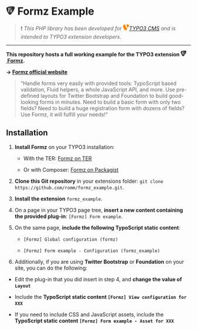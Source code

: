 # ![Formz](Resources/Public/Images/formz-icon@medium.png) Formz Example

> :heavy_exclamation_mark: *This PHP library has been developed for [![TYPO3](Resources/Public/Images/typo3-icon.png)TYPO3 CMS](https://typo3.org) and is intended to TYPO3 extension developers.*

---

**This repository hosts a full working example for the TYPO3 extension [![Formz](Resources/Public/Images/formz-icon@small.png) Formz](http://typo3-formz.com/).**

**→ [Formz official website](http://typo3-formz.com/)**

> “Handle forms very easily with provided tools: TypoScript based validation, Fluid helpers, a whole JavaScript API, and more. Use pre-defined layouts for Twitter Bootstrap and Foundation to build good-looking forms in minutes. Need to build a basic form with only two fields? Need to build a huge registration form with dozens of fields? Use Formz, it will fulfill your needs!”

## Installation

1. **Install Formz** on your TYPO3 installation:

   * With the TER: [Formz on TER](https://typo3.org/extensions/repository/view/formz)

   * Or with Composer: [Formz on Packagist](https://packagist.org/packages/romm/formz)

2. **Clone this Git repository** in your extensions folder: `git clone https://github.com/romm/formz_example.git`.

3. **Install the extension** `formz_example`.

4. On a page in your TYPO3 page tree, **insert a new content containing the provided plug-in**: `[Formz] Form example`.

5. On the same page, **include the following TypoScript static content**:

   * `[Formz] Global configuration (formz)`

   * `[Formz] Form example - Configuration (formz_example)`

6. Additionally, if you are using **Twitter Bootstrap** or **Foundation** on your site, you can do the following:

  * Edit the plug-in that you did insert in step 4, and **change the value of `Layout`**

  * Include the **TypoScript static content `[Formz] View configuration for XXX`**

  * If you need to include CSS and JavaScript assets, include the **TypoScript static content `[Formz] Form example - Asset for XXX`**

